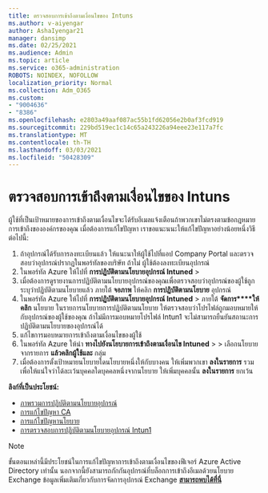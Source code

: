```yaml
---
title: ตรวจสอบการเข้าถึงตามเงื่อนไขของ Intuns
ms.author: v-aiyengar
author: AshaIyengar21
manager: dansimp
ms.date: 02/25/2021
ms.audience: Admin
ms.topic: article
ms.service: o365-administration
ROBOTS: NOINDEX, NOFOLLOW
localization_priority: Normal
ms.collection: Adm_O365
ms.custom:
- "9004636"
- "8386"
ms.openlocfilehash: e2803a49aaf087ac55b1fd62056e2b0af3fcd919
ms.sourcegitcommit: 229bd519ec1c14c65a243226a94eee23e117a7fc
ms.translationtype: MT
ms.contentlocale: th-TH
ms.lasthandoff: 03/03/2021
ms.locfileid: "50428309"
---
```

# <a name="monitor-intune-conditional-access"></a>ตรวจสอบการเข้าถึงตามเงื่อนไขของ Intuns

ผู้ใช้ที่เป็นเป้าหมายของการเข้าถึงตามเงื่อนไขจะได้รับอีเมลแจ้งเตือนถ้าพวกเขาไม่ตรงตามข้อกฎหมายการเข้าถึงขององค์กรของคุณ เมื่อต้องการแก้ไขปัญหา เราขอแนะนนะให้แก้ไขปัญหาอย่างน้อยหนึ่งวิธีต่อไปนี้:

1. ถ้าอุปกรณ์ได้รับการลงทะเบียนแล้ว ให้แนะนาให้ผู้ใช้ไปที่แอป Company Portal และตรวจสอบว่าอุปกรณ์ปรากฏในพอร์ทัลของบริษัท ถ้าไม่ ผู้ใช้ต้องลงทะเบียนอุปกรณ์
1. ในพอร์ทัล Azure ให้ไปที่ **การปฏิบัติตามนโยบายอุปกรณ์ Intuned**  >   
1. เมื่อต้องการดูรายงานการปฏิบัติตามนโยบายอุปกรณ์ของคุณเพื่อตรวจสอบว่าอุปกรณ์ของผู้ใช้ถูกระบุว่าปฏิบัติตามนโยบายแล้ว ภายใต้ **จอภาพ** ให้คลิก **การปฏิบัติตามนโยบาย** อุปกรณ์
1. ในพอร์ทัล Azure ให้ไปที่ **การปฏิบัติตามนโยบายอุปกรณ์ Intuned**  >   ภายใต้ **จัดการ****ให้คลิก** นโยบาย ในรายการนโยบายการปฏิบัติตามนโยบาย ให้ตรวจสอบว่าโปรไฟล์ถูกมอบหมายให้กับอุปกรณ์ของผู้ใช้ของคุณ ถ้าไม่มีการมอบหมายโปรไฟล์ Intun1 จะไม่สามารถยืนยันสถานะการปฏิบัติตามนโยบายของอุปกรณ์ได้
1. แก้ไขการมอบหมายการเข้าถึงตามเงื่อนไขของผู้ใช้
1. ในพอร์ทัล Azure ให้นํา **ทางไปยังนโยบายการเข้าถึงตามเงื่อนไข Intuned**  >    >  เลือกนโยบายจากรายการ **แล้วคลิกผู้ใช้และ** กลุ่ม
1. เมื่อต้องการตั้งเป้าหมายนโยบายใดนโยบายหนึ่งให้กับบางคน ให้เพิ่มพวกเขา **ลงในรายการ** รวม เพื่อให้แน่ใจว่าได้ละเว้นบุคคลใดบุคคลหนึ่งจากนโยบาย ให้เพิ่มบุคคลนั้น **ลงในรายการ** ยกเว้น

**ลิงก์ที่เป็นประโยชน์:**

- [ภาพรวมการปฏิบัติตามนโยบายอุปกรณ์](https://docs.microsoft.com/intune/device-compliance-get-started)
- [การแก้ไขปัญหา CA](https://docs.microsoft.com/intune/troubleshoot-conditional-access)
- [การแก้ไขปัญหานโยบาย](https://docs.microsoft.com/intune/troubleshoot-policies-in-microsoft-intune)
- [การตรวจสอบการปฏิบัติตามนโยบายอุปกรณ์ Intun1](https://docs.microsoft.com/intune/compliance-policy-monitor)

> [!NOTE]
> ขั้นตอนเหล่านี้มีประโยชน์ในการแก้ไขปัญหาการเข้าถึงตามเงื่อนไขของฟีเจอร์ Azure Active Directory เท่านั้น นอกจากนี้ยังสามารถกักกันอุปกรณ์ที่บล็อกการเข้าถึงอีเมลด้วยนโยบาย Exchange ข้อมูลเพิ่มเติมเกี่ยวกับการจัดการอุปกรณ์ Exchange [**สามารถพบได้ที่นี่**](https://docs.microsoft.com/previous-versions/office/exchange-server-2010/ff959225(v=exchg.141))
